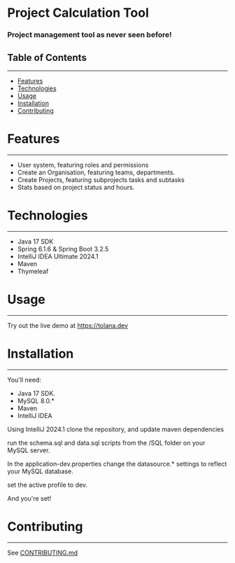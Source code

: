 # Project Calculation Tool



### Project management tool as never seen before!


## Table of Contents

---

- [Features](#features)
- [Technologies](#technologies)
- [Usage](#usage)
- [Installation](#installation)
- [Contributing](#Contributing)



# Features

---

- User system, featuring roles and permissions
- Create an Organisation, featuring teams, departments.
- Create Projects, featuring subprojects tasks and subtasks
- Stats based on project status and hours.




# Technologies

---

- Java 17 SDK
- Spring 6.1.6 & Spring Boot 3.2.5
- IntelliJ IDEA Ultimate 2024.1
- Maven
- Thymeleaf

# Usage

---

Try out the live demo at https://tolana.dev



# Installation

---

You'll need: 
- Java 17 SDK.
- MySQL 8.0.* 
- Maven
- IntelliJ IDEA

Using IntelliJ 2024.1 clone the repository, and update maven dependencies

run the schema.sql and data.sql scripts from the /SQL folder on your MySQL server.

In the application-dev.properties change the datasource.* settings to reflect your MySQL database.

set the active profile to dev. 

And you're set!



# Contributing

---

See [CONTRIBUTING.md](CONTRIBUTING.md)



